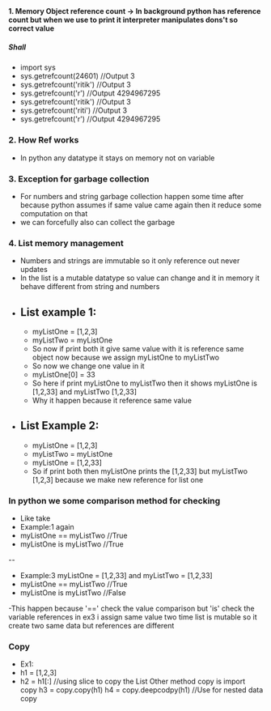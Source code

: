 ## 

#### 1. Memory Object reference count -> In background python has reference count but when we use to print it interpreter manipulates dons't so correct value

##### Shall
 - import sys
 - sys.getrefcount(24601) //Output 3
 - sys.getrefcount('ritik') //Output 3
 - sys.getrefcount('r') //Output 4294967295
 - sys.getrefcount('ritik') //Output 3
 - sys.getrefcount('riti') //Output 3
 - sys.getrefcount('r') //Output 4294967295

### 2. How Ref works
- In python any datatype it stays on memory not on variable 

### 3. Exception for garbage collection 
- For numbers and string garbage collection happen some time after because python assumes if same value came again then it reduce some computation on that
- we can forcefully also can collect the garbage 

### 4. List memory management
- Numbers and strings are immutable so it only reference out never updates
- In the list is a mutable datatype so value can change and it in memory it behave different from string and numbers
- ## List example 1:
   - myListOne = [1,2,3]
   - myListTwo = myListOne  
   - So now if print both it give same value with it is reference same object now because we assign myListOne to myListTwo
   - So now we change one value in it
    - myListOne[0] = 33
    - So here if print myListOne to myListTwo then it shows myListOne is [1,2,33] and myListTwo [1,2,33]
    - Why it happen because it reference same value
- ## List Example 2:
  - myListOne = [1,2,3]
  - myListTwo = myListOne  
  - myListOne = [1,2,33]
  - So if print both then myListOne prints the [1,2,33] but myListTwo [1,2,3]
    because we make new reference for list one

### In python we some comparison method for checking
- Like take 
- Example:1 again
- myListOne == myListTwo //True
- myListOne is myListTwo //True

--
- Example:3 
myListOne = [1,2,33] and myListTwo = [1,2,33]
- myListOne == myListTwo //True
- myListOne is myListTwo //False

-This happen because '==' check the value comparison but 'is' check the variable references in ex3 i assign same value two time list is mutable so it create two same data but references are different

### Copy
- Ex1:  
- h1 = [1,2,3]
- h2 = h1[:] //using slice to copy the List
Other method copy is
import copy
h3 = copy.copy(h1)
h4 = copy.deepcodpy(h1) //Use for nested data copy